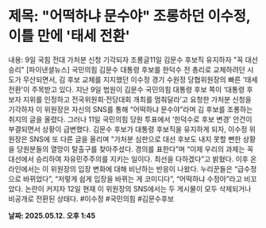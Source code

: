 # **제목: "어떡하냐 문수야" 조롱하던 이수정, 이틀 만에 '태세 전환'**

  내용: 9일 국힘 전대 가처분 신청 기각되자 조롱글11일 김문수 후보직 유지하자 "꼭 대선 승리"   [파이낸셜뉴스] 국민의힘 김문수 대통령 후보를 한덕수 전 총리로 교체하려던 시도가 무산되면서, 김 후보 교체를 지지했던 이수정 경기 수원정 당협위원장의 빠른 '태세 전환'이 주목받고 있다.    지난 9일 법원이 김문수 국민의힘 대통령 후보 쪽이 ‘대통령 후보자 지위를 인정하고 전국위원회·전당대회 개최를 멈춰달라’고 요청한 가처분 신청을 기각하자 이 위원장은 자신의 SNS를 통해 “어떡하냐 문수야”라며 김 후보를 조롱하는 취지의 글을 올렸다.    그러나 11일 국민의힘 당원 투표에서 ‘한덕수로 후보 변경’ 안건이 부결되면서 상황이 급변했다.    김문수 후보가 대통령 후보직을 유지하게 되자, 이수정 위원장은 SNS에 또 다른 글을 올리며 "가처분 심판으로 대선 후보도 내지 못할 뻔한 상황을 당원분들의 열망이 탈출구를 찾아주셨다. 경의를 표한다”며 “이제 우리의 과제는 꼭 대선에서 승리하여 자유민주주의를 지키는 일이다. 최선을 다하겠다”고 밝혔다.    이후 온라인에서는 이 위원장의 입장 변화에 대해 비난하는 반응이 나왔다. 누리꾼들은 “급수정으로 바뀌었다”, “저렇게 쉽게 입장을 바뀌는 게 코미디다”, “어떡하냐 수정아”라고 비꼬았다.    논란이 커지자 12일 현재 이 위원장의 SNS에서는 두 게시물이 모두 삭제되거나 비공개로 전환된 상태다. #이수정 #국민의힘 #김문수후보

  **날짜: 2025.05.12. 오후 1:45**